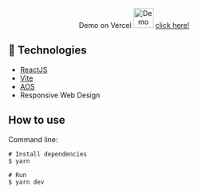 <p align="center">
  <span style="text-decoration:none">Demo on Vercel </span> 
     <img heigth="40" width="40" alt="Demo on Netlify" src="https://assets.vercel.com/email/vercel.png" /> 
  <a href="https://moshify-seven.vercel.app/" target="_blank"> click here!</a> 
</p>



## 🚀 Technologies

- [ReactJS](https://reactjs.org/)
- [Vite](https://vitejs.dev/)
- [AOS](https://github.com/michalsnik/aos/)
- Responsive Web Design

## How to use

Command line:
```
# Install dependencies
$ yarn

# Run
$ yarn dev
```

